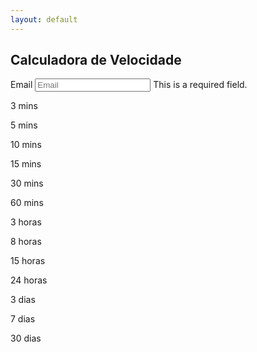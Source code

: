 ```yaml
---
layout: default
---
```


## Calculadora de Velocidade

<div class="pure-g">
    <div class="pure-u-1-3">
      <div class="pure-form">
        <label for="email">Email</label>
        <input id="email" type="email" placeholder="Email">
        <span class="pure-form-message">This is a required field.</span>
      </div>
    </div>
    <div class="pure-u-1-3"><p>3 mins</p></div>
    <div class="pure-u-1-3"><p>5 mins</p></div>
    <div class="pure-u-1-3"><p>10 mins</p></div>
    <div class="pure-u-1-3"><p>15 mins</p></div>
    <div class="pure-u-1-3"><p>30 mins</p></div>
    <div class="pure-u-1-3"><p>60 mins</p></div>
    <div class="pure-u-1-3"><p>3 horas</p></div>
    <div class="pure-u-1-3"><p>8 horas</p></div>
    <div class="pure-u-1-3"><p>15 horas</p></div>
    <div class="pure-u-1-3"><p>24 horas</p></div>
    <div class="pure-u-1-3"><p>3 dias</p></div>
    <div class="pure-u-1-3"><p>7 dias</p></div>
    <div class="pure-u-1-3"><p>30 dias</p></div>
</div>
